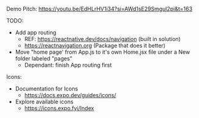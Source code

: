 Demo Pitch:
https://youtu.be/EdHLrHV1i34?si=AWd1sE29Smgul2pi&t=163

TODO: 
- Add app routing
    - REF: https://reactnative.dev/docs/navigation (built in solution)
    - https://reactnavigation.org (Package that does it better) 
- Move "home page' from App.js to it's own Home.jsx file under a New folder labeled "pages"
    - Dependant: finish App routing first

Icons: 
- Documentation for Icons
    - https://docs.expo.dev/guides/icons/
- Explore available icons
    - https://icons.expo.fyi/Index
